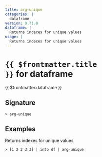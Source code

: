 ```yaml
---
title: arg-unique
categories: |
  dataframe
version: 0.71.0
dataframe: |
  Returns indexes for unique values
usage: |
  Returns indexes for unique values
---
```


# <code>{{ $frontmatter.title }}</code> for dataframe

<div class='command-title'>{{ $frontmatter.dataframe }}</div>

## Signature

```> arg-unique ```

## Examples

Returns indexes for unique values
```shell
> [1 2 2 3 3] | into df | arg-unique
```
